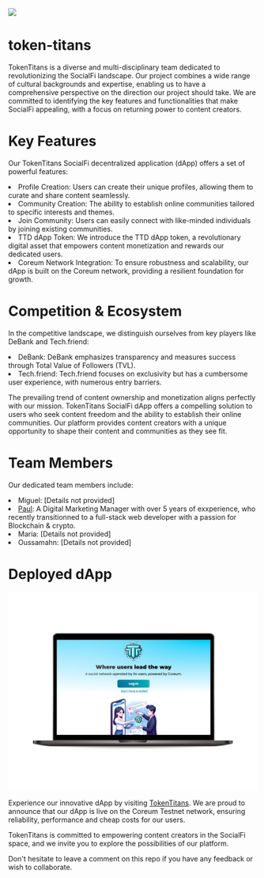 <img src="https://token-titans.vercel.app/_next/image?url=%2F_next%2Fstatic%2Fmedia%2FLogo%20PNG.cfea0f72.png&w=128&q=75"/>

# token-titans

TokenTitans is a diverse and multi-disciplinary team dedicated to revolutionizing the SocialFi landscape. Our project combines a wide range of cultural backgrounds and expertise, enabling us to have a comprehensive perspective on the direction our project should take. We are committed to identifying the key features and functionalities that make SocialFi appealing, with a focus on returning power to content creators.


# Key Features

Our TokenTitans SocialFi decentralized application (dApp) offers a set of powerful features:

<li>Profile Creation: Users can create their unique profiles, allowing them to curate and share content seamlessly.</li>

<li>Community Creation: The ability to establish online communities tailored to specific interests and themes.</li>

<li>Join Community: Users can easily connect with like-minded individuals by joining existing communities. </li>

<li>TTD dApp Token: We introduce the TTD dApp token, a revolutionary digital asset that empowers content monetization and rewards our dedicated users.</li>

<li>Coreum Network Integration: To ensure robustness and scalability, our dApp is built on the Coreum network, providing a resilient foundation for growth.</li>

# Competition & Ecosystem

In the competitive landscape, we distinguish ourselves from key players like DeBank and Tech.friend:

<li>DeBank: DeBank emphasizes transparency and measures success through Total Value of Followers (TVL).</li>

<li>Tech.friend: Tech.friend focuses on exclusivity but has a cumbersome user experience, with numerous entry barriers.</li>

The prevailing trend of content ownership and monetization aligns perfectly with our mission. TokenTitans SocialFi dApp offers a compelling solution to users who seek content freedom and the ability to establish their online communities. Our platform provides content creators with a unique opportunity to shape their content and communities as they see fit.

# Team Members

Our dedicated team members include:

<li>Miguel: [Details not provided]</li>
<li><a href="https://github.com/paulfresnel">Paul</a>: A Digital Marketing Manager with over 5 years of exxperience, who recently transitionned to a full-stack web developer with a passion for Blockchain & crypto.</li>
<li>Maria: [Details not provided]</li>
<li>Oussamahn: [Details not provided]</li>

# Deployed dApp

<img src="./my-webapp//assets//TokenTitans-Homepage.jpeg"/>

Experience our innovative dApp by visiting <a href="https://token-titans.vercel.app/">TokenTitans</a>. We are proud to announce that our dApp is live on the Coreum Testnet network, ensuring reliability, performance and cheap costs for our users.

TokenTitans is committed to empowering content creators in the SocialFi space, and we invite you to explore the possibilities of our platform.

Don't hesitate to leave a comment on this repo if you have any feedback or wish to collaborate.

